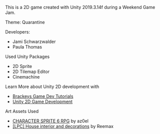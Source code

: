 This is a 2D game created with Unity 2019.3.14f during a Weekend Game Jam. 

Theme: Quarantine

Developers:
* Jami Schwarzwalder
* Paula Thomas

Used Unity Packages 
* 2D Sprite
* 2D Tilemap Editor
* Cinemachine

Learn More about Unity 2D development with  
* [Brackeys Game Dev Tutorials](https://www.youtube.com/channel/UCYbK_tjZ2OrIZFBvU6CCMiA)
* [Unity 2D Game Development](https://learn.unity.com/course/beginning-2d-game-development)

Art Assets Used
* [CHARACTER SPRITE 6 RPG](https://www.gamedevmarket.net/asset/character-sprite-6-rpg/) by az0el
* [[LPC] House interior and decorations](https://opengameart.org/content/lpc-house-interior-and-decorations) by Reemax
